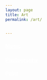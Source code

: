 ```yaml
---
layout: page
title: Art
permalink: /art/


---
```



<!-- <ul>
{% for tag in site.tags %}
  <li><a name="{{ tag | first }}">{{ tag | first }}</a>
    <ul>
    {% for post in tag.last %}
      <li><a href="{{ post.url }}">{{ post.title }}</a></li>
    {% endfor %}
    </ul>
  </li>
{% endfor %}
</ul> -->


<link rel="stylesheet" type="text/css" media="all" href="/art/custom.css" />


<div class="panels">
  <div class="panels__container">
    <a href="music" class="panel" style="color:white">
      <div class="panel__content" style="background-image: url(guitar.jpg);">
      <h3 class="panel__title">Music</h3>
      </div>
    </a>
    <a href="photography" class="panel" style="color:white">
      <div class="panel__content" style="background-image: url(boulder_bum.jpg)">
      <h3 class="panel__title">Photography</h3>
      </div>
    </a>
    <a href="paint" class="panel" style="color:white">
      <div class="panel__content" style="background-image: url(oil_paints.jpg);">
      <h3 class="panel__title">Paint</h3>
      </div>
    </a>
  </div>
</div>
